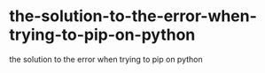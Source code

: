 # the-solution-to-the-error-when-trying-to-pip-on-python
the solution to the error when trying to pip on python
